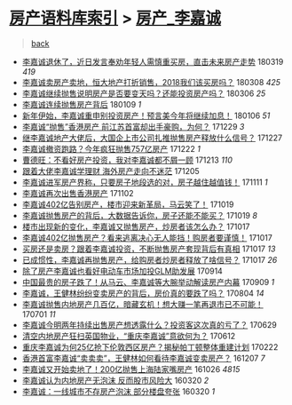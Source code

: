 [房产语料库索引](../../README.md)  > [房产_李嘉诚](房产_李嘉诚.md)
====
> [back](../README.md)

- [李嘉诚退休了，近日发言奉劝年轻人需慎重买房，直击未来房产走势](http://jkwz.applinzi.com/ittc/7082260843071013905.html#%E6%9D%8E%E5%98%89%E8%AF%9A%E9%80%80%E4%BC%91%E4%BA%86%EF%BC%8C%E8%BF%91%E6%97%A5%E5%8F%91%E8%A8%80%E5%A5%89%E5%8A%9D%E5%B9%B4%E8%BD%BB%E4%BA%BA%E9%9C%80%E6%85%8E%E9%87%8D%E4%B9%B0%E6%88%BF%EF%BC%8C%E7%9B%B4%E5%87%BB%E6%9C%AA%E6%9D%A5%E6%88%BF%E4%BA%A7%E8%B5%B0%E5%8A%BF) 180319 *419* 
- [李嘉诚卖房产卖地，恒大地产打折销售，2018我们该买房吗？](http://jkwz.applinzi.com/ittc/7078211660869534731.html#%E6%9D%8E%E5%98%89%E8%AF%9A%E5%8D%96%E6%88%BF%E4%BA%A7%E5%8D%96%E5%9C%B0%EF%BC%8C%E6%81%92%E5%A4%A7%E5%9C%B0%E4%BA%A7%E6%89%93%E6%8A%98%E9%94%80%E5%94%AE%EF%BC%8C2018%E6%88%91%E4%BB%AC%E8%AF%A5%E4%B9%B0%E6%88%BF%E5%90%97%EF%BC%9F) 180308 *425* 
- [李嘉诚继续抛售说明房产是否要变天吗？还能投资房产吗？](http://jkwz.applinzi.com/ittc/7077419109098980363.html#%E6%9D%8E%E5%98%89%E8%AF%9A%E7%BB%A7%E7%BB%AD%E6%8A%9B%E5%94%AE%E8%AF%B4%E6%98%8E%E6%88%BF%E4%BA%A7%E6%98%AF%E5%90%A6%E8%A6%81%E5%8F%98%E5%A4%A9%E5%90%97%EF%BC%9F%E8%BF%98%E8%83%BD%E6%8A%95%E8%B5%84%E6%88%BF%E4%BA%A7%E5%90%97%EF%BC%9F) 180306 *25* 
- [李嘉诚连续抛售房产背后](http://jkwz.applinzi.com/ittc/7056491568444212240.html#%E6%9D%8E%E5%98%89%E8%AF%9A%E8%BF%9E%E7%BB%AD%E6%8A%9B%E5%94%AE%E6%88%BF%E4%BA%A7%E8%83%8C%E5%90%8E) 180109 *1* 
- [新年伊始，李嘉诚重申别投资房产！预言美今年将继续加息！](http://jkwz.applinzi.com/ittc/7055536743556580358.html#%E6%96%B0%E5%B9%B4%E4%BC%8A%E5%A7%8B%EF%BC%8C%E6%9D%8E%E5%98%89%E8%AF%9A%E9%87%8D%E7%94%B3%E5%88%AB%E6%8A%95%E8%B5%84%E6%88%BF%E4%BA%A7%EF%BC%81%E9%A2%84%E8%A8%80%E7%BE%8E%E4%BB%8A%E5%B9%B4%E5%B0%86%E7%BB%A7%E7%BB%AD%E5%8A%A0%E6%81%AF%EF%BC%81) 180106 *51* 
- [李嘉诚“抛售”香港房产 前江苏首富却出手豪购，为何？](http://jkwz.applinzi.com/ittc/7052512387284861969.html#%E6%9D%8E%E5%98%89%E8%AF%9A%E2%80%9C%E6%8A%9B%E5%94%AE%E2%80%9D%E9%A6%99%E6%B8%AF%E6%88%BF%E4%BA%A7+%E5%89%8D%E6%B1%9F%E8%8B%8F%E9%A6%96%E5%AF%8C%E5%8D%B4%E5%87%BA%E6%89%8B%E8%B1%AA%E8%B4%AD%EF%BC%8C%E4%B8%BA%E4%BD%95%EF%BC%9F) 171229 *3* 
- [继李嘉诚地产大佬后，大国企上市公司扎推抛售房产释放什么信号？](http://jkwz.applinzi.com/ittc/7051717029088723984.html#%E7%BB%A7%E6%9D%8E%E5%98%89%E8%AF%9A%E5%9C%B0%E4%BA%A7%E5%A4%A7%E4%BD%AC%E5%90%8E%EF%BC%8C%E5%A4%A7%E5%9B%BD%E4%BC%81%E4%B8%8A%E5%B8%82%E5%85%AC%E5%8F%B8%E6%89%8E%E6%8E%A8%E6%8A%9B%E5%94%AE%E6%88%BF%E4%BA%A7%E9%87%8A%E6%94%BE%E4%BB%80%E4%B9%88%E4%BF%A1%E5%8F%B7%EF%BC%9F) 171227  
- [李嘉诚撤资跑路？今年疯狂抛售757亿房产](http://jkwz.applinzi.com/ittc/7049852996031087632.html#%E6%9D%8E%E5%98%89%E8%AF%9A%E6%92%A4%E8%B5%84%E8%B7%91%E8%B7%AF%EF%BC%9F%E4%BB%8A%E5%B9%B4%E7%96%AF%E7%8B%82%E6%8A%9B%E5%94%AE757%E4%BA%BF%E6%88%BF%E4%BA%A7) 171222 *1* 
- [曹德旺：不看好房产投资，我对李嘉诚都不屑一顾](http://jkwz.applinzi.com/ittc/7046525035919967248.html#%E6%9B%B9%E5%BE%B7%E6%97%BA%EF%BC%9A%E4%B8%8D%E7%9C%8B%E5%A5%BD%E6%88%BF%E4%BA%A7%E6%8A%95%E8%B5%84%EF%BC%8C%E6%88%91%E5%AF%B9%E6%9D%8E%E5%98%89%E8%AF%9A%E9%83%BD%E4%B8%8D%E5%B1%91%E4%B8%80%E9%A1%BE) 171213 *110* 
- [跟着大佬李嘉诚学理财 海外房产走向不迷茫](http://jkwz.applinzi.com/ittc/7043651250766218257.html#%E8%B7%9F%E7%9D%80%E5%A4%A7%E4%BD%AC%E6%9D%8E%E5%98%89%E8%AF%9A%E5%AD%A6%E7%90%86%E8%B4%A2+%E6%B5%B7%E5%A4%96%E6%88%BF%E4%BA%A7%E8%B5%B0%E5%90%91%E4%B8%8D%E8%BF%B7%E8%8C%AB) 171205  
- [李嘉诚进军房产界称，只要房子地段选的对，房子越住越值钱！](http://jkwz.applinzi.com/ittc/7034708793923994641.html#%E6%9D%8E%E5%98%89%E8%AF%9A%E8%BF%9B%E5%86%9B%E6%88%BF%E4%BA%A7%E7%95%8C%E7%A7%B0%EF%BC%8C%E5%8F%AA%E8%A6%81%E6%88%BF%E5%AD%90%E5%9C%B0%E6%AE%B5%E9%80%89%E7%9A%84%E5%AF%B9%EF%BC%8C%E6%88%BF%E5%AD%90%E8%B6%8A%E4%BD%8F%E8%B6%8A%E5%80%BC%E9%92%B1%EF%BC%81) 171111 *1* 
- [李嘉诚再次出售香港房产](http://jkwz.applinzi.com/ittc/7031266760261633041.html#%E6%9D%8E%E5%98%89%E8%AF%9A%E5%86%8D%E6%AC%A1%E5%87%BA%E5%94%AE%E9%A6%99%E6%B8%AF%E6%88%BF%E4%BA%A7) 171102  
- [李嘉诚402亿告别房产，楼市迎来新革局，马云笑了！](http://jkwz.applinzi.com/ittc/7026101560885642256.html#%E6%9D%8E%E5%98%89%E8%AF%9A402%E4%BA%BF%E5%91%8A%E5%88%AB%E6%88%BF%E4%BA%A7%EF%BC%8C%E6%A5%BC%E5%B8%82%E8%BF%8E%E6%9D%A5%E6%96%B0%E9%9D%A9%E5%B1%80%EF%BC%8C%E9%A9%AC%E4%BA%91%E7%AC%91%E4%BA%86%EF%BC%81) 171019  
- [李嘉诚抛售房产的背后，大数据告诉你，房子还能不能买？](http://jkwz.applinzi.com/ittc/7026096921691816977.html#%E6%9D%8E%E5%98%89%E8%AF%9A%E6%8A%9B%E5%94%AE%E6%88%BF%E4%BA%A7%E7%9A%84%E8%83%8C%E5%90%8E%EF%BC%8C%E5%A4%A7%E6%95%B0%E6%8D%AE%E5%91%8A%E8%AF%89%E4%BD%A0%EF%BC%8C%E6%88%BF%E5%AD%90%E8%BF%98%E8%83%BD%E4%B8%8D%E8%83%BD%E4%B9%B0%EF%BC%9F) 171019 *8* 
- [楼市出现新的变化，李嘉诚又抛售房产，炒房者该怎么办？](http://jkwz.applinzi.com/ittc/7025548140713870352.html#%E6%A5%BC%E5%B8%82%E5%87%BA%E7%8E%B0%E6%96%B0%E7%9A%84%E5%8F%98%E5%8C%96%EF%BC%8C%E6%9D%8E%E5%98%89%E8%AF%9A%E5%8F%88%E6%8A%9B%E5%94%AE%E6%88%BF%E4%BA%A7%EF%BC%8C%E7%82%92%E6%88%BF%E8%80%85%E8%AF%A5%E6%80%8E%E4%B9%88%E5%8A%9E%EF%BC%9F) 171017  
- [李嘉诚402亿抛售房产？看来逃离决心无人能挡！购房者要谨慎！](http://jkwz.applinzi.com/ittc/7025479122753684496.html#%E6%9D%8E%E5%98%89%E8%AF%9A402%E4%BA%BF%E6%8A%9B%E5%94%AE%E6%88%BF%E4%BA%A7%EF%BC%9F%E7%9C%8B%E6%9D%A5%E9%80%83%E7%A6%BB%E5%86%B3%E5%BF%83%E6%97%A0%E4%BA%BA%E8%83%BD%E6%8C%A1%EF%BC%81%E8%B4%AD%E6%88%BF%E8%80%85%E8%A6%81%E8%B0%A8%E6%85%8E%EF%BC%81) 171017  
- [买房还是卖房？跟着李嘉诚投资，不断抛售房产套现背后有真相](http://jkwz.applinzi.com/ittc/7025341205142045713.html#%E4%B9%B0%E6%88%BF%E8%BF%98%E6%98%AF%E5%8D%96%E6%88%BF%EF%BC%9F%E8%B7%9F%E7%9D%80%E6%9D%8E%E5%98%89%E8%AF%9A%E6%8A%95%E8%B5%84%EF%BC%8C%E4%B8%8D%E6%96%AD%E6%8A%9B%E5%94%AE%E6%88%BF%E4%BA%A7%E5%A5%97%E7%8E%B0%E8%83%8C%E5%90%8E%E6%9C%89%E7%9C%9F%E7%9B%B8) 171017 *13* 
- [已成惯性，李嘉诚再抛售房产，给购房者炒房者释放了啥信号？](http://jkwz.applinzi.com/ittc/7025341205091714065.html#%E5%B7%B2%E6%88%90%E6%83%AF%E6%80%A7%EF%BC%8C%E6%9D%8E%E5%98%89%E8%AF%9A%E5%86%8D%E6%8A%9B%E5%94%AE%E6%88%BF%E4%BA%A7%EF%BC%8C%E7%BB%99%E8%B4%AD%E6%88%BF%E8%80%85%E7%82%92%E6%88%BF%E8%80%85%E9%87%8A%E6%94%BE%E4%BA%86%E5%95%A5%E4%BF%A1%E5%8F%B7%EF%BC%9F) 171017 *26* 
- [除了房产李嘉诚也看好电动车市场加投GLM助发展](http://jkwz.applinzi.com/ittc/7013040341626913808.html#%E9%99%A4%E4%BA%86%E6%88%BF%E4%BA%A7%E6%9D%8E%E5%98%89%E8%AF%9A%E4%B9%9F%E7%9C%8B%E5%A5%BD%E7%94%B5%E5%8A%A8%E8%BD%A6%E5%B8%82%E5%9C%BA%E5%8A%A0%E6%8A%95GLM%E5%8A%A9%E5%8F%91%E5%B1%95) 170914  
- [中国最贵的房子跌了！从马云、李嘉诚等大腕举动解读房产内幕](http://jkwz.applinzi.com/ittc/7011348235367744528.html#%E4%B8%AD%E5%9B%BD%E6%9C%80%E8%B4%B5%E7%9A%84%E6%88%BF%E5%AD%90%E8%B7%8C%E4%BA%86%EF%BC%81%E4%BB%8E%E9%A9%AC%E4%BA%91%E3%80%81%E6%9D%8E%E5%98%89%E8%AF%9A%E7%AD%89%E5%A4%A7%E8%85%95%E4%B8%BE%E5%8A%A8%E8%A7%A3%E8%AF%BB%E6%88%BF%E4%BA%A7%E5%86%85%E5%B9%95) 170909 *1* 
- [李嘉诚，王健林纷纷变卖房产的背后，房价真的要跌了吗？](http://jkwz.applinzi.com/ittc/6997890757284070416.html#%E6%9D%8E%E5%98%89%E8%AF%9A%EF%BC%8C%E7%8E%8B%E5%81%A5%E6%9E%97%E7%BA%B7%E7%BA%B7%E5%8F%98%E5%8D%96%E6%88%BF%E4%BA%A7%E7%9A%84%E8%83%8C%E5%90%8E%EF%BC%8C%E6%88%BF%E4%BB%B7%E7%9C%9F%E7%9A%84%E8%A6%81%E8%B7%8C%E4%BA%86%E5%90%97%EF%BC%9F) 170804 *14* 
- [李嘉诚抛售内地房产几百亿，暗藏玄机！想大赚一笔再退市已不可能！](http://jkwz.applinzi.com/ittc/6985447240842609669.html#%E6%9D%8E%E5%98%89%E8%AF%9A%E6%8A%9B%E5%94%AE%E5%86%85%E5%9C%B0%E6%88%BF%E4%BA%A7%E5%87%A0%E7%99%BE%E4%BA%BF%EF%BC%8C%E6%9A%97%E8%97%8F%E7%8E%84%E6%9C%BA%EF%BC%81%E6%83%B3%E5%A4%A7%E8%B5%9A%E4%B8%80%E7%AC%94%E5%86%8D%E9%80%80%E5%B8%82%E5%B7%B2%E4%B8%8D%E5%8F%AF%E8%83%BD%EF%BC%81) 170701 *11* 
- [李嘉诚今明两年持续出售房产想透露什么？投资客这次真的亏了？](http://jkwz.applinzi.com/ittc/6984658111267603461.html#%E6%9D%8E%E5%98%89%E8%AF%9A%E4%BB%8A%E6%98%8E%E4%B8%A4%E5%B9%B4%E6%8C%81%E7%BB%AD%E5%87%BA%E5%94%AE%E6%88%BF%E4%BA%A7%E6%83%B3%E9%80%8F%E9%9C%B2%E4%BB%80%E4%B9%88%EF%BC%9F%E6%8A%95%E8%B5%84%E5%AE%A2%E8%BF%99%E6%AC%A1%E7%9C%9F%E7%9A%84%E4%BA%8F%E4%BA%86%EF%BC%9F) 170629  
- [清空内地房产狂扫英国物业，“重庆李嘉诚”意欲何为？](http://jkwz.applinzi.com/ittc/6978223056429253637.html#%E6%B8%85%E7%A9%BA%E5%86%85%E5%9C%B0%E6%88%BF%E4%BA%A7%E7%8B%82%E6%89%AB%E8%8B%B1%E5%9B%BD%E7%89%A9%E4%B8%9A%EF%BC%8C%E2%80%9C%E9%87%8D%E5%BA%86%E6%9D%8E%E5%98%89%E8%AF%9A%E2%80%9D%E6%84%8F%E6%AC%B2%E4%BD%95%E4%B8%BA%EF%BC%9F) 170612  
- [重庆李嘉诚为何25亿抢下伦敦西区房产？揭秘帕丁顿整体重建计划](http://jkwz.applinzi.com/ittc/6937593166864843780.html#%E9%87%8D%E5%BA%86%E6%9D%8E%E5%98%89%E8%AF%9A%E4%B8%BA%E4%BD%9525%E4%BA%BF%E6%8A%A2%E4%B8%8B%E4%BC%A6%E6%95%A6%E8%A5%BF%E5%8C%BA%E6%88%BF%E4%BA%A7%EF%BC%9F%E6%8F%AD%E7%A7%98%E5%B8%95%E4%B8%81%E9%A1%BF%E6%95%B4%E4%BD%93%E9%87%8D%E5%BB%BA%E8%AE%A1%E5%88%92) 170222  
- [香港首富李嘉诚“卖卖卖”，王健林如何看待李嘉诚变卖房产？](http://jkwz.applinzi.com/ittc/6908509802262430724.html#%E9%A6%99%E6%B8%AF%E9%A6%96%E5%AF%8C%E6%9D%8E%E5%98%89%E8%AF%9A%E2%80%9C%E5%8D%96%E5%8D%96%E5%8D%96%E2%80%9D%EF%BC%8C%E7%8E%8B%E5%81%A5%E6%9E%97%E5%A6%82%E4%BD%95%E7%9C%8B%E5%BE%85%E6%9D%8E%E5%98%89%E8%AF%9A%E5%8F%98%E5%8D%96%E6%88%BF%E4%BA%A7%EF%BC%9F) 161207 *7* 
- [李嘉诚又开始卖地了！200亿抛售上海陆家嘴房产](http://jkwz.applinzi.com/ittc/6893402293164049412.html#%E6%9D%8E%E5%98%89%E8%AF%9A%E5%8F%88%E5%BC%80%E5%A7%8B%E5%8D%96%E5%9C%B0%E4%BA%86%EF%BC%81200%E4%BA%BF%E6%8A%9B%E5%94%AE%E4%B8%8A%E6%B5%B7%E9%99%86%E5%AE%B6%E5%98%B4%E6%88%BF%E4%BA%A7) 161026 *4815* 
- [李嘉诚认为内地房产无泡沫 反而股市风险大](http://jkwz.applinzi.com/ittc/6811588203471438853.html#%E6%9D%8E%E5%98%89%E8%AF%9A%E8%AE%A4%E4%B8%BA%E5%86%85%E5%9C%B0%E6%88%BF%E4%BA%A7%E6%97%A0%E6%B3%A1%E6%B2%AB+%E5%8F%8D%E8%80%8C%E8%82%A1%E5%B8%82%E9%A3%8E%E9%99%A9%E5%A4%A7) 160320 *2* 
- [李嘉诚：一线城市不存房产泡沫 部分楼盘夸张](http://jkwz.applinzi.com/ittc/6811601914265338884.html#%E6%9D%8E%E5%98%89%E8%AF%9A%EF%BC%9A%E4%B8%80%E7%BA%BF%E5%9F%8E%E5%B8%82%E4%B8%8D%E5%AD%98%E6%88%BF%E4%BA%A7%E6%B3%A1%E6%B2%AB+%E9%83%A8%E5%88%86%E6%A5%BC%E7%9B%98%E5%A4%B8%E5%BC%A0) 160320 *1* 
